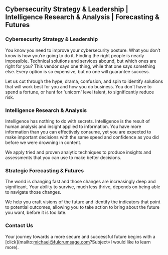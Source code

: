 ## Cybersecurity Strategy & Leadership | Intelligence Research & Analysis | Forecasting & Futures

### Cybersecurity Strategy & Leadership

You know you need to improve your cybersecurity posture. What you don’t know is how you’re going to do it. Finding the right people is nearly impossible. Technical solutions and services abound, but which ones are right for you? This vendor says one thing, while that one says something else. Every option is so expensive, but no one will guarantee success.

Let us cut through the hype, drama, confusion, and spin to identify solutions that will work best for you and how you do business. You don't have to spend a fortune, or hunt for 'unicorn' level talent, to significantly reduce risk.


### Intelligence Research & Analysis

Intelligence has nothing to do with secrets. Intelligence is the result of human analysis and insight applied to information. You have more information than you can effectively consume, yet you are expected to make important decisions with the same speed and confidence as you did before we were drowning in content. 

We apply tried and proven analytic techniques to produce insights and assessments that you can use to make better decisions.


### Strategic Forecasting & Futures

The world is changing fast and those changes are increasingly deep and significant. Your ability to survive, much less thrive, depends on being able to navigate those changes. 

We help you craft visions of the future and identify the indicators that point to potential outcomes, allowing you to take action to bring about the future you want, before it is too late. 


### Contact Us

Your journey towards a more secure and successful future begins with a [click](mailto:michael@fulcrumsage.com?Subject=I would like to learn more).
